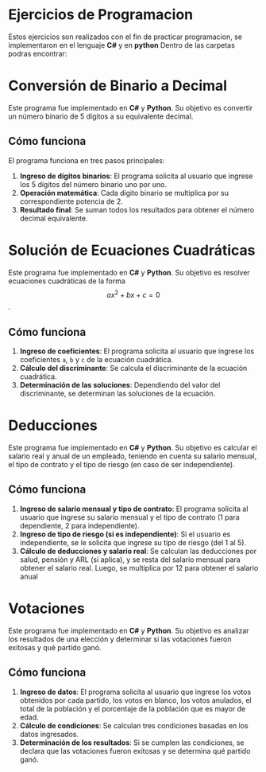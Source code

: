 # Ejercicios de Programacion

Estos ejercicios son realizados con el fin de practicar programacion, se implementaron en el lenguaje **C#** y en **python**
Dentro de las carpetas podras encontrar:

# Conversión de Binario a Decimal

Este programa fue implementado en **C#** y **Python**. Su objetivo es convertir un número binario de 5 dígitos a su equivalente decimal.

## Cómo funciona

El programa funciona en tres pasos principales:
1.  **Ingreso de dígitos binarios**: El programa solicita al usuario que ingrese los 5 dígitos del número binario uno por uno.
2.  **Operación matemática**: Cada dígito binario se multiplica por su correspondiente potencia de 2.
3.  **Resultado final**: Se suman todos los resultados para obtener el número decimal equivalente.

# Solución de Ecuaciones Cuadráticas

Este programa fue implementado en **C#** y **Python**. Su objetivo es resolver ecuaciones cuadráticas de la forma $$ax^2 + bx + c = 0$$.

## Cómo funciona

1. **Ingreso de coeficientes**: El programa solicita al usuario que ingrese los coeficientes `a`, `b` y `c` de la ecuación cuadrática.
2. **Cálculo del discriminante**: Se calcula el discriminante de la ecuación cuadrática.
3. **Determinación de las soluciones**: Dependiendo del valor del discriminante, se determinan las soluciones de la ecuación.


# Deducciones

Este programa fue implementado en **C#** y **Python**. Su objetivo es calcular el salario real y anual de un empleado, teniendo en cuenta su salario mensual, el tipo de contrato y el tipo de riesgo (en caso de ser independiente).

## Cómo funciona

1. **Ingreso de salario mensual y tipo de contrato**: El programa solicita al usuario que ingrese su salario mensual y el tipo de contrato (1 para dependiente, 2 para independiente).
2. **Ingreso de tipo de riesgo (si es independiente)**: Si el usuario es independiente, se le solicita que ingrese su tipo de riesgo (del 1 al 5).
3. **Cálculo de deducciones y salario real**: Se calculan las deducciones por salud, pensión y ARL (si aplica), y se resta del salario mensual para obtener el salario real. Luego, se multiplica por 12 para obtener el salario anual

# Votaciones

Este programa fue implementado en **C#** y **Python**. Su objetivo es analizar los resultados de una elección y determinar si las votaciones fueron exitosas y qué partido ganó.

## Cómo funciona

1. **Ingreso de datos**: El programa solicita al usuario que ingrese los votos obtenidos por cada partido, los votos en blanco, los votos anulados, el total de la población y el porcentaje de la población que es mayor de edad.
2. **Cálculo de condiciones**: Se calculan tres condiciones basadas en los datos ingresados.
3. **Determinación de los resultados**: Si se cumplen las condiciones, se declara que las votaciones fueron exitosas y se determina qué partido ganó.
